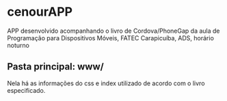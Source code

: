 # cenourAPP
APP desenvolvido acompanhando o livro de Cordova/PhoneGap da aula de Programação para Dispositivos Móveis, FATEC Carapicuíba, ADS, horário noturno

## Pasta principal: www/
Nela há as informações do css e index utilizado de acordo com o livro especificado.
